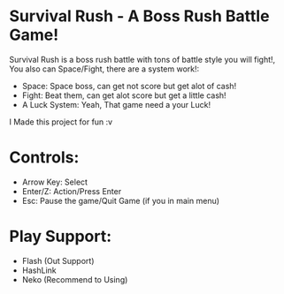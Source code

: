 # Survival Rush - A Boss Rush Battle Game!
Survival Rush is a boss rush battle with tons of battle style you will fight!, You also can Space/Fight, there are a system work!:
- Space: Space boss, can get not score but get alot of cash!
- Fight: Beat them, can get alot score but get a little cash!
- A Luck System: Yeah, That game need a your Luck!

I Made this project for fun :v

# Controls:
- Arrow Key: Select
- Enter/Z: Action/Press Enter
- Esc: Pause the game/Quit Game (if you in main menu)

# Play Support:
- Flash (Out Support)
- HashLink
- Neko (Recommend to Using)